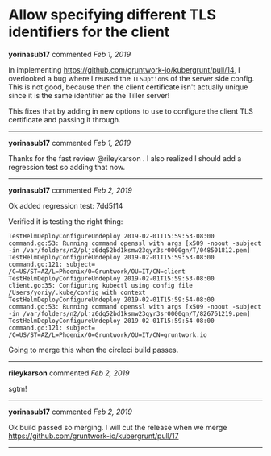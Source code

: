 # Allow specifying different TLS identifiers for the client

**yorinasub17** commented *Feb 1, 2019*

In implementing https://github.com/gruntwork-io/kubergrunt/pull/14, I overlooked a bug where I reused the `TLSOptions` of the server side config. This is not good, because then the client certificate isn't actually unique since it is the same identifier as the Tiller server!

This fixes that by adding in new options to use to configure the client TLS certificate and passing it through.
<br />
***


**yorinasub17** commented *Feb 1, 2019*

Thanks for the fast review @rileykarson . I also realized I should add a regression test so adding that now.
***

**yorinasub17** commented *Feb 2, 2019*

Ok added regression test: 7dd5f14 

Verified it is testing the right thing:
```
TestHelmDeployConfigureUndeploy 2019-02-01T15:59:53-08:00 command.go:53: Running command openssl with args [x509 -noout -subject -in /var/folders/n2/pljz6dq52bd1ksmw23qyr3sr0000gn/T/048501812.pem]
TestHelmDeployConfigureUndeploy 2019-02-01T15:59:53-08:00 command.go:121: subject= /C=US/ST=AZ/L=Phoenix/O=Gruntwork/OU=IT/CN=client
TestHelmDeployConfigureUndeploy 2019-02-01T15:59:53-08:00 client.go:35: Configuring kubectl using config file /Users/yoriy/.kube/config with context
TestHelmDeployConfigureUndeploy 2019-02-01T15:59:54-08:00 command.go:53: Running command openssl with args [x509 -noout -subject -in /var/folders/n2/pljz6dq52bd1ksmw23qyr3sr0000gn/T/826761219.pem]
TestHelmDeployConfigureUndeploy 2019-02-01T15:59:54-08:00 command.go:121: subject= /C=US/ST=AZ/L=Phoenix/O=Gruntwork/OU=IT/CN=gruntwork.io
```

Going to merge this when the circleci build passes.
***

**rileykarson** commented *Feb 2, 2019*

sgtm!
***

**yorinasub17** commented *Feb 2, 2019*

Ok build passed so merging. I will cut the release when we merge https://github.com/gruntwork-io/kubergrunt/pull/17
***

